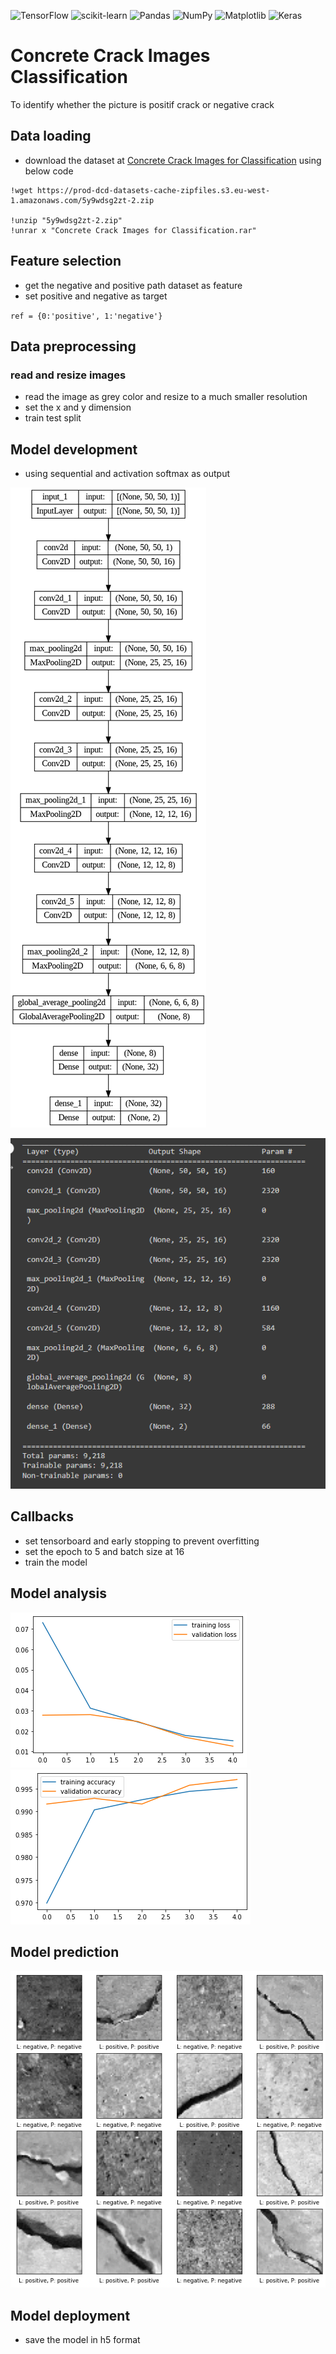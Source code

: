 ![TensorFlow](https://img.shields.io/badge/TensorFlow-%23FF6F00.svg?style=for-the-badge&logo=TensorFlow&logoColor=white)
![scikit-learn](https://img.shields.io/badge/scikit--learn-%23F7931E.svg?style=for-the-badge&logo=scikit-learn&logoColor=white)
![Pandas](https://img.shields.io/badge/pandas-%23150458.svg?style=for-the-badge&logo=pandas&logoColor=white)
![NumPy](https://img.shields.io/badge/numpy-%23013243.svg?style=for-the-badge&logo=numpy&logoColor=white)
![Matplotlib](https://img.shields.io/badge/Matplotlib-%23ffffff.svg?style=for-the-badge&logo=Matplotlib&logoColor=black)
![Keras](https://img.shields.io/badge/Keras-%23D00000.svg?style=for-the-badge&logo=Keras&logoColor=white)

# Concrete Crack Images Classification
 To identify whether the picture is positif crack or negative crack

## Data loading
- download the dataset at [Concrete Crack Images for Classification](https://data.mendeley.com/datasets/5y9wdsg2zt/2) using below code

```
!wget https://prod-dcd-datasets-cache-zipfiles.s3.eu-west-1.amazonaws.com/5y9wdsg2zt-2.zip

!unzip "5y9wdsg2zt-2.zip" 
!unrar x "Concrete Crack Images for Classification.rar"
```

## Feature selection
- get the negative and positive path dataset as feature
- set positive and negative as target 

`ref = {0:'positive', 1:'negative'}`

## Data preprocessing
### read and resize images
- read the image as grey color and resize to a much smaller resolution
- set the x and y dimension
- train test split

## Model development
- using sequential and activation softmax as output

![img](/model.png)

![img](/model_training.png)

## Callbacks
 - set tensorboard and early stopping to prevent overfitting
 - set the epoch to 5 and batch size at 16
 - train the model
 
 ## Model analysis
 ![img](/model_analysis.png)
 ![img](/accuracy.png)
 
 ## Model prediction
 ![img](/predict_images.png)
 
 ## Model deployment
 - save the model in h5 format

